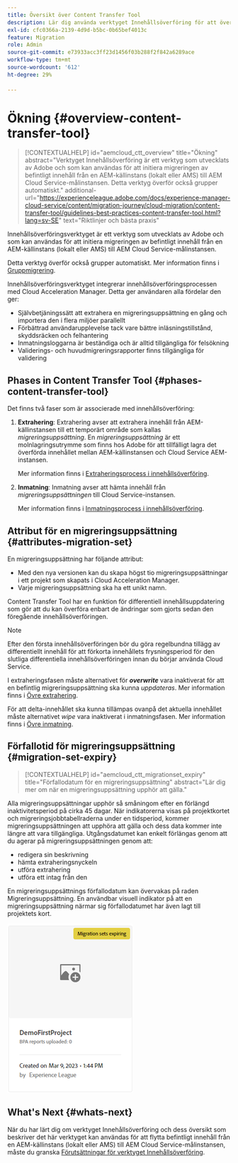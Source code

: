 ```yaml
---
title: Översikt över Content Transfer Tool
description: Lär dig använda verktyget Innehållsöverföring för att överföra innehåll från en lokal AEM-instans till AEM as a Cloud Service
exl-id: cfc0366a-2139-4d9d-b5bc-0b65bef4013c
feature: Migration
role: Admin
source-git-commit: e73933acc3ff23d1456f03b288f2f842a6289ace
workflow-type: tm+mt
source-wordcount: '612'
ht-degree: 29%

---
```



# Ökning {#overview-content-transfer-tool}

>[!CONTEXTUALHELP]
>id="aemcloud_ctt_overview"
>title="Ökning"
>abstract="Verktyget Innehållsöverföring är ett verktyg som utvecklats av Adobe och som kan användas för att initiera migreringen av befintligt innehåll från en AEM-källinstans (lokalt eller AMS) till AEM Cloud Service-målinstansen. Detta verktyg överför också grupper automatiskt."
>additional-url="https://experienceleague.adobe.com/docs/experience-manager-cloud-service/content/migration-journey/cloud-migration/content-transfer-tool/guidelines-best-practices-content-transfer-tool.html?lang=sv-SE" text="Riktlinjer och bästa praxis"

Innehållsöverföringsverktyget är ett verktyg som utvecklats av Adobe och som kan användas för att initiera migreringen av befintligt innehåll från en AEM-källinstans (lokalt eller AMS) till AEM Cloud Service-målinstansen.

Detta verktyg överför också grupper automatiskt.  Mer information finns i [Gruppmigrering](/help/journey-migration/content-transfer-tool/using-content-transfer-tool/group-migration.md).

Innehållsöverföringsverktyget integrerar innehållsöverföringsprocessen med Cloud Acceleration Manager. Detta ger användaren alla fördelar den ger:

* Självbetjäningssätt att extrahera en migreringsuppsättning en gång och importera den i flera miljöer parallellt
* Förbättrad användarupplevelse tack vare bättre inläsningstillstånd, skyddsräcken och felhantering
* Inmatningsloggarna är beständiga och är alltid tillgängliga för felsökning
* Validerings- och huvudmigreringsrapporter finns tillgängliga för validering

## Phases in Content Transfer Tool {#phases-content-transfer-tool}

Det finns två faser som är associerade med innehållsöverföring:

1. **Extrahering**: Extrahering avser att extrahera innehåll från AEM-källinstansen till ett temporärt område som kallas *migreringsuppsättning*. En *migreringsuppsättning* är ett molnlagringsutrymme som finns hos Adobe för att tillfälligt lagra det överförda innehållet mellan AEM-källinstansen och Cloud Service AEM-instansen.

   Mer information finns i [Extraheringsprocess i innehållsöverföring](/help/journey-migration/content-transfer-tool/using-content-transfer-tool/extracting-content.md).

1. **Inmatning**: Inmatning avser att hämta innehåll från *migreringsuppsättningen* till Cloud Service-instansen.

   Mer information finns i [Inmatningsprocess i innehållsöverföring](/help/journey-migration/content-transfer-tool/using-content-transfer-tool/ingesting-content.md).

## Attribut för en migreringsuppsättning {#attributes-migration-set}

En migreringsuppsättning har följande attribut:

* Med den nya versionen kan du skapa högst tio migreringsuppsättningar i ett projekt som skapats i Cloud Acceleration Manager.
* Varje migreringsuppsättning ska ha ett unikt namn.

Content Transfer Tool har en funktion för differentiell innehållsuppdatering som gör att du kan överföra enbart de ändringar som gjorts sedan den föregående innehållsöverföringen.

>[!NOTE]
>Efter den första innehållsöverföringen bör du göra regelbundna tillägg av differentiellt innehåll för att förkorta innehållets frysningsperiod för den slutliga differentiella innehållsöverföringen innan du börjar använda Cloud Service.

I extraheringsfasen måste alternativet för ***overwrite*** vara inaktiverat för att en befintlig migreringsuppsättning ska kunna *uppdateras*. Mer information finns i [Övre extrahering](/help/journey-migration/content-transfer-tool/using-content-transfer-tool/extracting-content.md#top-up-extraction-process).

För att delta-innehållet ska kunna tillämpas ovanpå det aktuella innehållet måste alternativet *wipe* vara inaktiverat i inmatningsfasen. Mer information finns i [Övre inmatning](/help/journey-migration/content-transfer-tool/using-content-transfer-tool/ingesting-content.md#top-up-ingestion-process).

## Förfallotid för migreringsuppsättning {#migration-set-expiry}

>[!CONTEXTUALHELP]
>id="aemcloud_ctt_migrationset_expiry"
>title="Förfallodatum för en migreringsuppsättning"
>abstract="Lär dig mer om när en migreringsuppsättning upphör att gälla."

Alla migreringsuppsättningar upphör så småningom efter en förlängd inaktivitetsperiod på cirka 45 dagar. När indikatorerna visas på projektkortet och migreringsjobbtabellraderna under en tidsperiod, kommer migreringsuppsättningen att upphöra att gälla och dess data kommer inte längre att vara tillgängliga. Utgångsdatumet kan enkelt förlängas genom att du agerar på migreringsuppsättningen genom att:

* redigera sin beskrivning
* hämta extraheringsnyckeln
* utföra extrahering
* utföra ett intag från den

En migreringsuppsättnings förfallodatum kan övervakas på raden Migreringsuppsättning. En användbar visuell indikator på att en migreringsuppsättning närmar sig förfallodatumet har även lagt till projektets kort.

![bild](/help/journey-migration/content-transfer-tool/assets-ctt/cttcam29.png)

## What&#39;s Next {#whats-next}

När du har lärt dig om verktyget Innehållsöverföring och dess översikt som beskriver det här verktyget kan användas för att flytta befintligt innehåll från en AEM-källinstans (lokalt eller AMS) till AEM Cloud Service-målinstansen, måste du granska [Förutsättningar för verktyget Innehållsöverföring](/help/journey-migration/content-transfer-tool/using-content-transfer-tool/prerequisites-content-transfer-tool.md).
